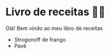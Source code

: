 # Livro de receitas :man_cook:

Olá! Bem vindo ao meu libro de receitas

- Strogonoff de frango
- Pavê

